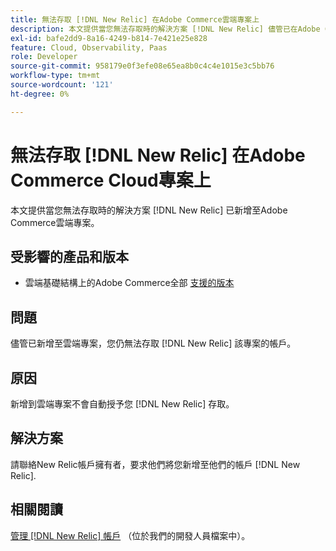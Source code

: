 ```yaml
---
title: 無法存取 [!DNL New Relic] 在Adobe Commerce雲端專案上
description: 本文提供當您無法存取時的解決方案 [!DNL New Relic] 儘管已在Adobe Commerce上新增至雲端專案。
exl-id: bafe2dd9-8a16-4249-b814-7e421e25e828
feature: Cloud, Observability, Paas
role: Developer
source-git-commit: 958179e0f3efe08e65ea8b0c4c4e1015e3c5bb76
workflow-type: tm+mt
source-wordcount: '121'
ht-degree: 0%

---
```


# 無法存取 [!DNL New Relic] 在Adobe Commerce Cloud專案上

本文提供當您無法存取時的解決方案 [!DNL New Relic] 已新增至Adobe Commerce雲端專案。

## 受影響的產品和版本

* 雲端基礎結構上的Adobe Commerce全部 [支援的版本](https://www.adobe.com/content/dam/cc/en/legal/terms/enterprise/pdfs/Adobe-Commerce-Software-Lifecycle-Policy.pdf)

## 問題

儘管已新增至雲端專案，您仍無法存取 [!DNL New Relic] 該專案的帳戶。

## 原因

新增到雲端專案不會自動授予您 [!DNL New Relic] 存取。

## 解決方案

請聯絡New Relic帳戶擁有者，要求他們將您新增至他們的帳戶 [!DNL New Relic].

## 相關閱讀

[管理 [!DNL New Relic] 帳戶](https://devdocs.magento.com/cloud/project/new-relic.html#manage-new-relic-account) （位於我們的開發人員檔案中）。
